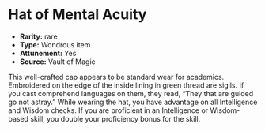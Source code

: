 
# Hat of Mental Acuity

* **Rarity:** rare
* **Type:** Wondrous item
* **Attunement:** Yes
* **Source:** Vault of Magic


This well-crafted cap appears to be standard wear for academics. Embroidered on the edge of the inside lining in green thread are sigils. If you cast comprehend languages on them, they read, “They that are guided go not astray.” While wearing the hat, you have advantage on all Intelligence and Wisdom checks. If you are proficient in an Intelligence or Wisdom-based skill, you double your proficiency bonus for the skill.
